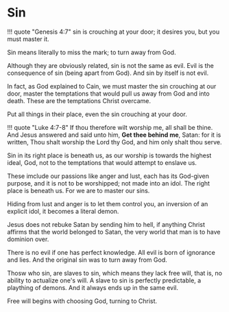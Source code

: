 # Sin

!!! quote "Genesis 4:7"
    sin is crouching at your door; it desires you, but you must master it.


Sin means literally to miss the mark;
to turn away from God.

Although they are obviously related, sin is not the same as evil. Evil is the consequence of sin (being apart from God). And sin by itself is not evil.

In fact, as God explained to Cain, we must master the sin crouching at our door, master the temptations that would pull us away from God and into death.
These are the temptations Christ overcame.

Put all things in their place, even the sin crouching at your door.

!!! quote "Luke 4:7-8"
    If thou therefore wilt worship me, all shall be thine.
    And Jesus answered and said unto him, **Get thee behind me**, Satan: for it is written, Thou shalt worship the Lord thy God, and him only shalt thou serve.

Sin in its right place is beneath us, as our worship is towards the highest ideal, God, not to the temptations that would attempt to enslave us.

These imclude our passions like anger and lust, each has its God-given purpose, and it is not to be worshipped; not made into an idol. The right place is beneath us. For we are to master our sins.

Hiding from lust and anger is to let them control you, an inversion of an explicit idol, it becomes a literal demon.

Jesus does not rebuke Satan by sending him to hell, if anything Christ affirms that the world belonged to Satan, the very world that man is to have dominion over.



There is no evil if one has perfect
 knowledge. 
All evil is born of ignorance and lies.
And the original sin was to turn away 
 from God.

Thosw who sin, are slaves to sin,
 which means they lack free will,
 that is, no ability to actualize
 one's will.
A slave to sin is perfectly predictable,
 a plaything of demons.
And it always ends up in the same evil.

Free will begins with choosing God,
 turning to Christ.









